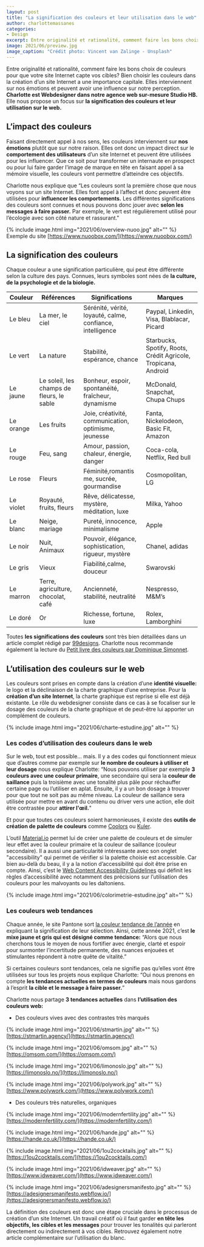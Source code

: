 ```yaml
---
layout: post
title: "La signification des couleurs et leur utilisation dans le web"
author: charlottemassanes
categories:
- Design
excerpt: Entre originalité et rationalité, comment faire les bons choix de couleurs pour que votre site Internet capte vos cibles? Bien choisir les couleurs dans la création d’un site Internet a une importance capitale. Elles interviennent sur nos émotions et peuvent avoir une influence sur notre perception
image: 2021/06/preview.jpg
image_caption: "Crédit photo: Vincent van Zalinge - Unsplash"
---
```



Entre originalité et rationalité, comment faire les bons choix de couleurs pour que votre site Internet capte vos cibles? Bien choisir les couleurs dans la création d’un site Internet a une importance capitale. Elles interviennent sur nos émotions et peuvent avoir une influence sur notre perception. **Charlotte est Webdesigner dans notre agence web sur-mesure Studio HB.** Elle nous propose un focus sur **la signification des couleurs et leur utilisation sur le web.**

## L’impact des couleurs

Faisant directement appel à nos sens, les couleurs interviennent sur **nos émotions** plutôt que sur notre raison. Elles ont donc un impact direct sur le **comportement des utilisateurs** d’un site Internet et peuvent être utilisées pour les influencer. Que ce soit pour transformer un internaute en prospect ou pour lui faire garder l’image de marque en tête en faisant appel à sa mémoire visuelle, les couleurs vont permettre d’atteindre ces objectifs.

Charlotte nous explique que “Les couleurs sont la première chose que nous voyons sur un site Internet. Elles font appel à l’affect et donc peuvent être utilisées pour **influencer les comportements.** Les différentes significations des couleurs sont connues et nous pouvons donc jouer avec **selon les messages à faire passer.** Par exemple, le vert est régulièrement utilisé pour l’écologie avec son côté nature et rassurant."

{% include image.html img="2021/06/overview-nuoo.jpg" alt="" %}
Exemple du site [https://www.nuoobox.com/](https://www.nuoobox.com/)

## La signification des couleurs

Chaque couleur a une signification particulière, qui peut être différente selon la culture des pays. Connues, leurs symboles sont nées de **la culture, de la psychologie et de la biologie.**

| Couleur | Références | Significations | Marques |
| ------ | ------ | ------ | ------ |
| Le bleu | La mer, le ciel | Sérénité, vérité, loyauté, calme, confiance, intelligence | Paypal, Linkedin, Visa, Blablacar, Picard
| Le vert | La nature | Stabilité, espérance, chance | Starbucks, Spotify, Roots, Crédit Agricole, Tropicana, Android |
| Le jaune | Le soleil, les champs de fleurs, le sable | Bonheur, espoir, spontanéité, fraîcheur, dynamisme | McDonald, Snapchat, Chupa Chups |
| Le orange | Les fruits | Joie, créativité, communication, optimisme, jeunesse | Fanta, Nickelodeon, Basic Fit, Amazon |
| Le rouge | Feu, sang | Amour, passion, chaleur, énergie, danger | Coca-cola, Netflix, Red bull |
| Le rose | Fleurs | Féminité,romantis me, sucrée, gourmandise | Cosmopolitan, LG |
| Le violet | Royauté, fruits, fleurs | Rêve, délicatesse, mystère, méditation, luxe | Milka, Yahoo |
| Le blanc | Neige, mariage | Pureté, innocence, minimalisme | Apple |
| Le noir | Nuit, Animaux | Pouvoir, élégance, sophistication, rigueur, mystère | Chanel, adidas |
| Le gris | Vieux | Fiabilité,calme, douceur | Swarovski |
| Le marron | Terre, agriculture, chocolat, café | Ancienneté, stabilité, neutralité | Nespresso, M&M’s |
| Le doré | Or | Richesse, fortune, luxe | Rolex, Lamborghini |

Toutes **les significations des couleurs** sont très bien détaillées dans un article complet rédigé par [99designs](https://99designs.fr/blog/conseils-design/signification-couleurs/). Charlotte nous recommande également la lecture du [Petit livre des couleurs par Dominique Simonnet](https://livre.fnac.com/a13182806/Michel-Pastoureau-Le-Petit-livre-des-couleurs).

## L’utilisation des couleurs sur le web

Les couleurs sont prises en compte dans la création d’une **identité visuelle:** le logo et la déclinaison de la charte graphique d’une entreprise. Pour la **création d’un site Internet**, la charte graphique est reprise si elle est déjà existante. Le rôle du webdesigner consiste dans ce cas à se focaliser sur le dosage des couleurs de la charte graphique et de peut-être lui apporter un complément de couleurs.

{% include image.html img="2021/06/charte-estudine.jpg" alt="" %}

### Les codes d’utilisation des couleurs dans le web

Sur le web, tout est possible… mais. Il y a des codes qui fonctionnent mieux que d’autres comme par exemple sur **le nombre de couleurs à utiliser et leur dosage** nous explique Charlotte: “Nous pouvons utiliser par exemple **3 couleurs avec une couleur primaire**, une secondaire qui sera la **couleur de saillance** puis la troisième avec une tonalité plus pâle pour réchauffer certaine page ou l’utiliser en aplat. Ensuite, il y a un bon dosage à trouver pour que tout ne soit pas au même niveau. La couleur de saillance sera utilisée pour mettre en avant du contenu ou driver vers une action, elle doit être contrastée pour **attirer l'œil.**"

Et pour que toutes ces couleurs soient harmonieuses, il existe des **outils de création de palette de couleurs** comme [Coolors](https://coolors.co/131515-2b2c28-339989-7de2d1-fffafb) ou [Kuler](https://color.adobe.com/fr/create/color-wheel).

L’outil [Material.io](https://material.io/) permet lui de créer une palette de couleurs et de simuler leur effet avec la couleur primaire et la couleur de saillance (couleur secondaire). Il a aussi une particularité intéressante avec son onglet "accessibility" qui permet de vérifier si la palette choisie est accessible. Car bien au-delà du beau, il y a la notion d’accessibilité qui doit être prise en compte. Ainsi, c’est le [Web Content Accessibility Guidelines](https://www.w3.org/TR/WCAG21/) qui définit les règles d’accessibilité avec notamment des précisions sur l’utilisation des couleurs pour les malvoyants ou les daltoniens.

{% include image.html img="2021/06/colorimetrie-estudine.jpg" alt="" %}

###  Les couleurs web tendances

Chaque année, le site Pantone sort [la couleur tendance de l’année](https://www.pantone.com/eu/fr/color-of-the-year-2021) en expliquant la signification de leur sélection. Ainsi, cette année 2021, c’est **le mixe jaune et gris qui est désigné comme tendance:** “Alors que nous cherchons tous le moyen de nous fortifier avec énergie, clarté et espoir pour surmonter l’incertitude permanente, des nuances enjouées et stimulantes répondent à notre quête de vitalité.”

Si certaines couleurs sont tendances, cela ne signifie pas qu’elles vont être utilisées sur tous les projets nous explique Charlotte: “Oui nous prenons en compte **les tendances actuelles en termes de couleurs** mais nous gardons à l’esprit **la cible et le message à faire passer.**”

Charlotte nous partage **3 tendances actuelles** dans **l’utilisation des couleurs web:**

- Des couleurs vives avec des contrastes très marqués

{% include image.html img="2021/06/stmartin.jpg" alt="" %}
[https://stmartin.agency/](https://stmartin.agency/)

{% include image.html img="2021/06/omsom.jpg" alt="" %}
[https://omsom.com/](https://omsom.com/)

{% include image.html img="2021/06/limonoslo.jpg" alt="" %}
[https://limonoslo.no/](https://limonoslo.no/)

{% include image.html img="2021/06/polywork.jpg" alt="" %}
[https://www.polywork.com/](https://www.polywork.com/)

- Des couleurs très naturelles, organiques

{% include image.html img="2021/06/modernfertility.jpg" alt="" %}
[https://modernfertility.com/](https://modernfertility.com/)

{% include image.html img="2021/06/hande.jpg" alt="" %}
[https://hande.co.uk/](https://hande.co.uk/)

{% include image.html img="2021/06/1ou2cocktails.jpg" alt="" %}
[https://1ou2cocktails.com/](https://1ou2cocktails.com/)

{% include image.html img="2021/06/idweaver.jpg" alt="" %}
[https://www.idweaver.com/](https://www.idweaver.com/)

{% include image.html img="2021/06/adesignersmanifesto.jpg" alt="" %}
[https://adesignersmanifesto.webflow.io/](https://adesignersmanifesto.webflow.io/)

La définition des couleurs est donc une étape cruciale dans le processus de création d’un site Internet. Un travail créatif où il faut garder **en tête les objectifs, les cibles et les messages** pour trouver les tonalités qui parleront directement ou indirectement à vos cibles. Retrouvez également notre article complémentaire sur l’utilisation du blanc.
